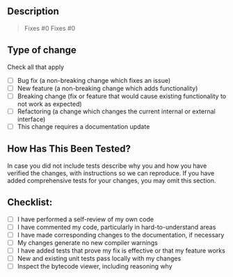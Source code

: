 <!-- Thank you for submitting your Pull Request. Please make sure you have
familiarised yourself with the [Contributing Guidelines](https://github.com/kittinunf/Fuel/CONTRIBUTING.md)
before continuing. -->

<!-- Remove anything that doesn't apply -->

## Description

<!-- Include a summary of the change and which [issue](https://github.com/kittinunf/Fuel/issues)
this fixes. Also, include relevant motivation and context. List any dependencies
that are required for this change and why they are necessary. -->

> Fixes #0
Fixes #0

## Type of change

Check all that apply

- [ ] Bug fix (a non-breaking change which fixes an issue)
- [ ] New feature (a non-breaking change which adds functionality)
- [ ] Breaking change (fix or feature that would cause existing functionality to not work as expected)
- [ ] Refactoring (a change which changes the current internal or external interface)
- [ ] This change requires a documentation update

## How Has This Been Tested?

In case you did not include tests describe why you and how you have verified the
changes, with instructions so we can reproduce. If you have added comprehensive
tests for your changes, you may omit this section.

## Checklist:

- [ ] I have performed a self-review of my own code
- [ ] I have commented my code, particularly in hard-to-understand areas
- [ ] I have made corresponding changes to the documentation, if necessary
- [ ] My changes generate no new compiler warnings
- [ ] I have added tests that prove my fix is effective or that my feature works
- [ ] New and existing unit tests pass locally with my changes
- [ ] Inspect the bytecode viewer, including reasoning why
